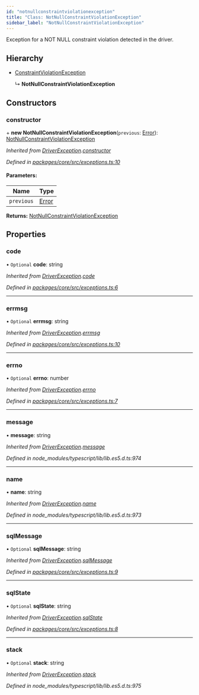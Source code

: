 ```yaml
---
id: "notnullconstraintviolationexception"
title: "Class: NotNullConstraintViolationException"
sidebar_label: "NotNullConstraintViolationException"
---
```


Exception for a NOT NULL constraint violation detected in the driver.

## Hierarchy

* [ConstraintViolationException](constraintviolationexception.md)

  ↳ **NotNullConstraintViolationException**

## Constructors

### constructor

\+ **new NotNullConstraintViolationException**(`previous`: [Error](driverexception.md#error)): [NotNullConstraintViolationException](notnullconstraintviolationexception.md)

*Inherited from [DriverException](driverexception.md).[constructor](driverexception.md#constructor)*

*Defined in [packages/core/src/exceptions.ts:10](https://github.com/mikro-orm/mikro-orm/blob/c7aaca40d/packages/core/src/exceptions.ts#L10)*

#### Parameters:

Name | Type |
------ | ------ |
`previous` | [Error](driverexception.md#error) |

**Returns:** [NotNullConstraintViolationException](notnullconstraintviolationexception.md)

## Properties

### code

• `Optional` **code**: string

*Inherited from [DriverException](driverexception.md).[code](driverexception.md#code)*

*Defined in [packages/core/src/exceptions.ts:6](https://github.com/mikro-orm/mikro-orm/blob/c7aaca40d/packages/core/src/exceptions.ts#L6)*

___

### errmsg

• `Optional` **errmsg**: string

*Inherited from [DriverException](driverexception.md).[errmsg](driverexception.md#errmsg)*

*Defined in [packages/core/src/exceptions.ts:10](https://github.com/mikro-orm/mikro-orm/blob/c7aaca40d/packages/core/src/exceptions.ts#L10)*

___

### errno

• `Optional` **errno**: number

*Inherited from [DriverException](driverexception.md).[errno](driverexception.md#errno)*

*Defined in [packages/core/src/exceptions.ts:7](https://github.com/mikro-orm/mikro-orm/blob/c7aaca40d/packages/core/src/exceptions.ts#L7)*

___

### message

•  **message**: string

*Inherited from [DriverException](driverexception.md).[message](driverexception.md#message)*

*Defined in node_modules/typescript/lib/lib.es5.d.ts:974*

___

### name

•  **name**: string

*Inherited from [DriverException](driverexception.md).[name](driverexception.md#name)*

*Defined in node_modules/typescript/lib/lib.es5.d.ts:973*

___

### sqlMessage

• `Optional` **sqlMessage**: string

*Inherited from [DriverException](driverexception.md).[sqlMessage](driverexception.md#sqlmessage)*

*Defined in [packages/core/src/exceptions.ts:9](https://github.com/mikro-orm/mikro-orm/blob/c7aaca40d/packages/core/src/exceptions.ts#L9)*

___

### sqlState

• `Optional` **sqlState**: string

*Inherited from [DriverException](driverexception.md).[sqlState](driverexception.md#sqlstate)*

*Defined in [packages/core/src/exceptions.ts:8](https://github.com/mikro-orm/mikro-orm/blob/c7aaca40d/packages/core/src/exceptions.ts#L8)*

___

### stack

• `Optional` **stack**: string

*Inherited from [DriverException](driverexception.md).[stack](driverexception.md#stack)*

*Defined in node_modules/typescript/lib/lib.es5.d.ts:975*
